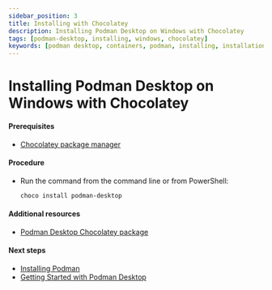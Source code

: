 ```yaml
---
sidebar_position: 3
title: Installing with Chocolatey
description: Installing Podman Desktop on Windows with Chocolatey
tags: [podman-desktop, installing, windows, chocolatey]
keywords: [podman desktop, containers, podman, installing, installation, windows, chocolatey]
---
```


# Installing Podman Desktop on Windows with Chocolatey

#### Prerequisites

- [Chocolatey package manager](https://chocolatey.org/install)

#### Procedure

- Run the command from the command line or from PowerShell:

  ```sh
  choco install podman-desktop
  ```

#### Additional resources

- [Podman Desktop Chocolatey package](https://community.chocolatey.org/packages/podman-desktop)

#### Next steps

- [Installing Podman](installing-podman-with-podman-desktop)
- [Getting Started with Podman Desktop](/docs/getting-started/getting-started)
